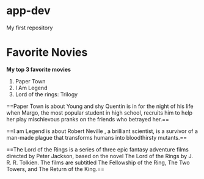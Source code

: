 # app-dev
My first repository
# Favorite Novies
**My top 3 favorite movies**
1. Paper Town
2. I Am Legend
3. Lord of the rings: Trilogy

==Paper Town is about Young and shy Quentin is in for the night of his life when Margo, the most popular student in high school, recruits him to help her play mischievous pranks on the friends who betrayed her.==

==I am Legend is about Robert Neville , a brilliant scientist, is a survivor of a man-made plague that transforms humans into bloodthirsty mutants.==

==The Lord of the Rings is a series of three epic fantasy adventure films directed by Peter Jackson, based on the novel The Lord of the Rings by J. R. R. Tolkien. The films are subtitled The Fellowship of the Ring, The Two Towers, and The Return of the King.==
